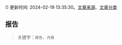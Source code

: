 :alarm_clock: 更新时间: 2024-02-19 13:35:30。[文章来源](/README.md)、[文章分类](/TAGS.md)

## 报告


> 关键字：`报告`、`月报`



